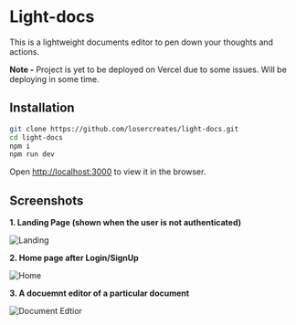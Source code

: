 # Light-docs

This is a lightweight documents editor to pen down your thoughts and actions.

**Note -** Project is yet to be deployed on Vercel due to some issues. Will be deploying in some time.

## Installation

```sh
git clone https://github.com/losercreates/light-docs.git
cd light-docs
npm i
npm run dev
```

Open [http://localhost:3000](http://localhost:3000) to view it in the browser.

## Screenshots

**1. Landing Page (shown when the user is not authenticated)**

![Landing](https://user-images.githubusercontent.com/78373395/183243604-4b1c7cd9-fdc5-40a2-a1e3-f06c33e9fafd.png)

**2. Home page after Login/SignUp**

![Home](https://user-images.githubusercontent.com/78373395/183243612-052c16f8-5066-4787-b214-beea09a79f3f.png)

**3. A docuemnt editor of a particular document**

![Document Edtior](https://user-images.githubusercontent.com/78373395/183243616-1d486fc6-7980-479b-92f6-4000ba324608.png)
